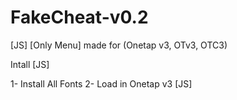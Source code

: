 # FakeCheat-v0.2
[JS] [Only Menu] made for (Onetap v3, OTv3, OTC3) 

Intall [JS]

1- Install All Fonts 
2- Load in Onetap v3 [JS]
